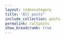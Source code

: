 ```yaml
---
layout: indexcategory
title: "All posts"
include_collection: posts
permalink: /allposts
show_breadcrumb: true
---
```

